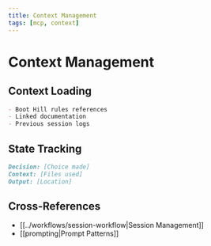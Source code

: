 ```yaml
---
title: Context Management
tags: [mcp, context]
---
```


# Context Management

## Context Loading
```markdown
- Boot Hill rules references
- Linked documentation
- Previous session logs
```

## State Tracking
```markdown
Decision: [Choice made]
Context: [Files used]
Output: [Location]
```

## Cross-References
- [[../workflows/session-workflow|Session Management]]
- [[prompting|Prompt Patterns]]